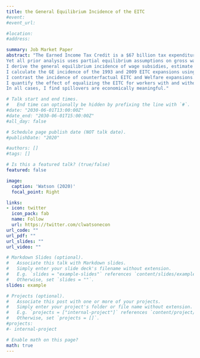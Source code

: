 ```yaml
---
title: the General Equilibrium Incidence of the EITC
#event:
#event_url:

#location:
#address:

summary: Job Market Paper
abstract: "The Earned Income Tax Credit is a $67 billion tax expenditure that subsidizes 20% of all workers.
Yet all prior analysis uses partial equilibrium assumptions on gross wages.
I derive the general equilibrium incidence of wage subsidies, estimate labor market elasticities, and quantify the importance of EITC spillovers in three ways.
I calculate the GE incidence of the 1993 and 2009 EITC expansions using new elasticity estimates.
I contrast the incidence of counterfactual EITC and Welfare expansions.
I quantify the effect of equalizing the EITC for workers with and without children.
In all cases, I find spillovers are economically meaningful."

# Talk start and end times.
#   End time can optionally be hidden by prefixing the line with `#`.
#date: "2030-06-01T13:00:00Z"
#date_end: "2030-06-01T15:00:00Z"
#all_day: false

# Schedule page publish date (NOT talk date).
#publishDate: "2020"

#authors: []
#tags: []

# Is this a featured talk? (true/false)
featured: false

image:
  caption: 'Watson (2020)'
  focal_point: Right

links:
- icon: twitter
  icon_pack: fab
  name: Follow
  url: https://twitter.com/clwatsonecon
url_code: ""
url_pdf: ""
url_slides: ""
url_video: ""

# Markdown Slides (optional).
#   Associate this talk with Markdown slides.
#   Simply enter your slide deck's filename without extension.
#   E.g. `slides = "example-slides"` references `content/slides/example-slides.md`.
#   Otherwise, set `slides = ""`.
slides: example

# Projects (optional).
#   Associate this post with one or more of your projects.
#   Simply enter your project's folder or file name without extension.
#   E.g. `projects = ["internal-project"]` references `content/project/deep-learning/index.md`.
#   Otherwise, set `projects = []`.
#projects:
#- internal-project

# Enable math on this page?
math: true
---
```

<!--
{{% alert note %}}
Click on the **Slides** button above to view the built-in slides feature.
{{% /alert %}}

Slides can be added in a few ways:

- **Create** slides using Academic's [*Slides*](https://sourcethemes.com/academic/docs/managing-content/#create-slides) feature and link using `slides` parameter in the front matter of the talk file
- **Upload** an existing slide deck to `static/` and link using `url_slides` parameter in the front matter of the talk file
- **Embed** your slides (e.g. Google Slides) or presentation video on this page using [shortcodes](https://sourcethemes.com/academic/docs/writing-markdown-latex/).

Further talk details can easily be added to this page using *Markdown* and $\rm \LaTeX$ math code. -->
